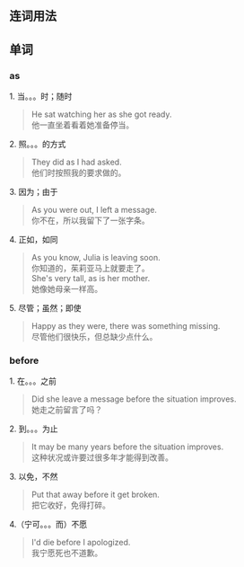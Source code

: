 ## 连词用法  

## 单词  
### as  
1\. 当。。。时；随时  
> He sat watching her as she got ready.  
> 他一直坐着看着她准备停当。  

2\. 照。。。的方式  
> They did as I had asked.  
> 他们时按照我的要求做的。  

3\. 因为；由于  
> As you were out, I left a message.  
> 你不在，所以我留下了一张字条。  

4\. 正如，如同  
> As you know, Julia is leaving soon.  
> 你知道的，茱莉亚马上就要走了。  
> She's very tall, as is her mother.  
> 她像她母亲一样高。  

5\. 尽管；虽然；即使  
> Happy as they were, there was something missing.  
> 尽管他们很快乐，但总缺少点什么。  

### before  
1\. 在。。。之前  
> Did she leave a message before the situation improves.  
她走之前留言了吗？  

2\. 到。。。为止  
> It may be many years before the situation improves.  
> 这种状况或许要过很多年才能得到改善。  

3\. 以免，不然  
> Put that away before it get broken.  
> 把它收好，免得打碎。  

4\.（宁可。。。而）不愿  
> I'd die before I apologized.  
> 我宁愿死也不道歉。  
